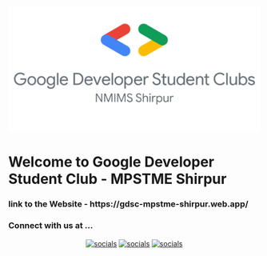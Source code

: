 <p align="center"><img  src= "./public/images/GDSCLogo.png" alt = "gdsc logo" ></p>

<h1>Welcome to Google Developer Student Club - MPSTME Shirpur</h1>

<h3>link to the Website - https://gdsc-mpstme-shirpur.web.app/</h3>

<h3> Connect with us at ...</h3>

<p align="center"><a href="https://www.linkedin.com/company/gdsc-mpstme-shirpur" target="blank"><img align="center" src="https://img.shields.io/badge/LinkedIn-0077B5?style=for-the-badge&logo=linkedin&logoColor=white" alt="socials"/></a> <a href="https://www.instagram.com/gdsc.mpstmeshirpur/" target="blank"><img align="center" src="https://img.shields.io/badge/Instagram-E4405F?style=for-the-badge&logo=instagram&logoColor=white" alt="socials"/></a> <a href="https://discord.gg/MyjyGKUyFW" target="blank"><img align="center" src="https://img.shields.io/badge/Discord-7289DA?style=for-the-badge&logo=discord&logoColor=white" alt="socials"/></a> </p>
